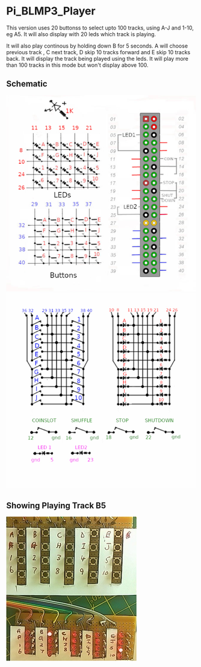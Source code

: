 # Pi_BLMP3_Player

This version uses 20 buttonss to select upto 100 tracks, using A-J and 1-10, eg A5. It will also display with 20 leds which track is playing.

It will also play continous by holding down B for 5 seconds. A will choose previous track , C next track, D skip 10 tracks forward and E skip 10 tracks back.
It will display the track being played using the leds. It will play more than 100 tracks in this mode but won't display above 100.
## Schematic

![Schematic](Schematic01.jpg)
![Schematic](Schematic02.jpg)

## Showing Playing Track B5
![Prototype](prototype001.jpg)
